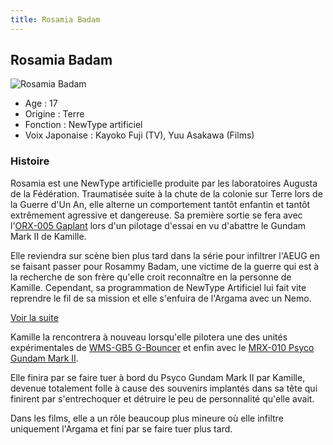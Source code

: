 ```yaml
---
title: Rosamia Badam
---
```


Rosamia Badam
-------------


![Rosamia Badam](/images/stories/saga/zetagundam/persos/rosamia-badam.png)


* Age : 17
* Origine : Terre
* Fonction : NewType artificiel
* Voix Japonaise : Kayoko Fuji (TV), Yuu Asakawa (Films)


### Histoire


Rosamia est une NewType artificielle produite par les laboratoires Augusta de la Fédération. Traumatisée suite à la chute de la colonie sur Terre lors de la Guerre d'Un An, elle alterne un comportement tantôt enfantin et tantôt extrêmement agressive et dangereuse. Sa première sortie se fera avec l'[ORX-005 Gaplant](uc/zeta-gundam/orx-005-gaplant.html) lors d'un pilotage d'essai en vu d'abattre le Gundam Mark II de Kamille. 


Elle reviendra sur scène bien plus tard dans la série pour infiltrer l'AEUG en se faisant passer pour Rosammy Badam, une victime de la guerre qui est à la recherche de son frère qu'elle croit reconnaître en la personne de Kamille. Cependant, sa programmation de NewType Artificiel lui fait vite reprendre le fil de sa mission et elle s'enfuira de l'Argama avec un Nemo.


[Voir la suite](javascript:spoiler();)


Kamille la rencontrera à nouveau lorsqu'elle pilotera une des unités expérimentales de [WMS-GB5 G-Bouncer](ag/gundam-age/wms-gb5-g-bouncer.html) et enfin avec le [MRX-010 Psyco Gundam Mark II](uc/zeta-gundam/mrx-010-psyco-gundam-mark-ii.html). 


Elle finira par se faire tuer à bord du Psyco Gundam Mark II par Kamille, devenue totalement folle à cause des souvenirs implantés dans sa tête qui finirent par s'entrechoquer et détruire le peu de personnalité qu'elle avait. 


Dans les films, elle a un rôle beaucoup plus mineure où elle infiltre uniquement l'Argama et fini par se faire tuer plus tard. 



